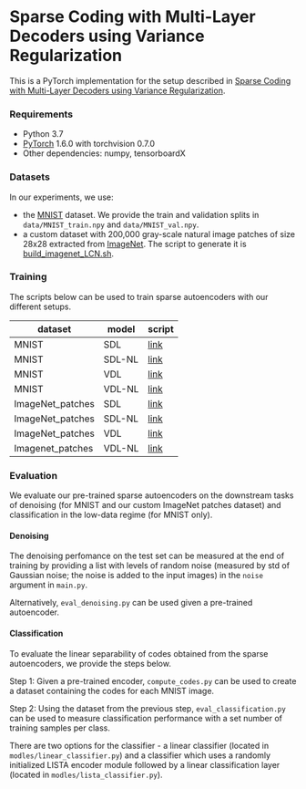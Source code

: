 # Sparse Coding with Multi-Layer Decoders using Variance Regularization
This is a PyTorch implementation for the setup described in 
[Sparse Coding with Multi-Layer Decoders using Variance Regularization](https://arxiv.org/abs/2112.09214). 

### Requirements

- Python 3.7
- [PyTorch](https://pytorch.org/get-started/previous-versions/) 1.6.0 with torchvision 0.7.0
- Other dependencies: numpy, tensorboardX

### Datasets

In our experiments, we use:
- the [MNIST](http://yann.lecun.com/exdb/mnist/) dataset. We provide the train and validation splits in 
```data/MNIST_train.npy``` and ```data/MNIST_val.npy```.
- a custom dataset with 200,000 gray-scale natural image patches of size 28x28 extracted from 
[ImageNet](https://www.image-net.org/index.php). The script to generate it is 
[build_imagenet_LCN.sh](https://github.com/kevtimova/deep-sparse/blob/main/scripts/build_ImageNet_LCN.sh).

### Training

The scripts below can be used to train sparse autoencoders with our different setups.

| dataset          | model    | script |
|------------------|----------|--------|
| MNIST            | SDL      | [link](https://github.com/kevtimova/deep-sparse/blob/main/scripts/MNIST_SDL.sh)       |
| MNIST            | SDL-NL   | [link](https://github.com/kevtimova/deep-sparse/blob/main/scripts/MNIST_SDL-NL.sh)       |
| MNIST            | VDL      | [link](https://github.com/kevtimova/deep-sparse/blob/main/scripts/MNIST_VDL.sh)       |
| MNIST            | VDL-NL   | [link](https://github.com/kevtimova/deep-sparse/blob/main/scripts/MNIST_VDL-NL.sh)       |
| ImageNet_patches | SDL      | [link](https://github.com/kevtimova/deep-sparse/blob/main/scripts/ImageNet_SDL.sh)       |
| ImageNet_patches | SDL-NL   | [link](https://github.com/kevtimova/deep-sparse/blob/main/scripts/ImageNet_SDL-NL.sh)       |
| ImageNet_patches | VDL      | [link](https://github.com/kevtimova/deep-sparse/blob/main/scripts/ImageNet_VDL.sh)       |
| Imagenet_patches | VDL-NL   | [link](https://github.com/kevtimova/deep-sparse/blob/main/scripts/ImageNet_VDL-NL.sh)       |

### Evaluation

We evaluate our pre-trained sparse autoencoders on the downstream tasks of denoising (for MNIST and our custom 
ImageNet patches dataset) and classification in the low-data regime (for MNIST only).

#### Denoising

The denoising perfomance on the test set can be measured at the end of training by providing a list with levels of 
random noise (measured by std of Gaussian noise; the noise is added to the input images) in the ```noise``` argument 
in ```main.py```.

Alternatively, ```eval_denoising.py``` can be used given a pre-trained autoencoder.

#### Classification

To evaluate the linear separability of codes obtained from the sparse autoencoders, we provide the steps below.

Step 1: Given a pre-trained encoder, ```compute_codes.py``` can be used to create a dataset containing the codes 
for each MNIST image.

Step 2: Using the dataset from the previous step, ```eval_classification.py``` can be used to measure classification 
performance with a set number of training samples per class.

There are two options for the classifier - a linear classifier
(located in ```modles/linear_classifier.py```) and a classifier which uses a randomly initialized LISTA encoder module 
followed by a linear classification layer (located in ```modles/lista_classifier.py```).  
